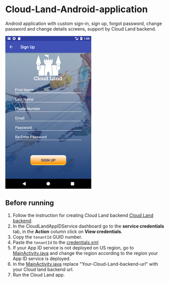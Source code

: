 # Cloud-Land-Android-application
Android application with custom sign-in, sign up, forgot password, change password and change details screens, support by Cloud Land backend.

![alt text](/Android-application/app/src/main/res/drawable/cloud_land_sign_up.png)

## Before running 
1. Follow the instruction for creating Cloud Land backend [Cloud Land backend](/Cloud-Land/backend/README.md).
2. In the CloudLandAppIDService dashboard go to the **service credentials** tab, in the **Action** column click on **View credentials**.
3. Copy the `tenantId` GUID number.
4. Paste the `tenantId` to the [credentials.xml](/Android-application/app/src/main/res/values/credentials.xml)
5. If your App ID service is not deployed on US region, go to [MainActivity.java](/Android-application/app/src/main/java/com/ibm/bluemix/appid/cloud/directory/android/sample/appid/MainActivity.java) and change the region according to the region your App ID service is deployed.
6. In the [MainActivity.java](/Android-application/app/src/main/java/com/ibm/bluemix/appid/cloud/directory/android/sample/appid/MainActivity.java) replace "Your-Cloud-Land-backend-url" with your Cloud land backend url.
7. Run the Cloud Land app.

